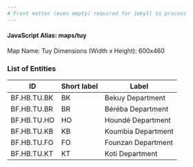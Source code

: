 ```yaml
---
# Front matter (even empty) required for Jekyll to process
---
```


#### JavaScript Alias: maps/tuy

Map Name: Tuy
Dimensions (Width x Height): 600x460

### List of Entities

ID | Short label | Label
---|---|---|
BF.HB.TU.BK|BK|Bekuy Department
BF.HB.TU.BR|BR|Béréba Department
BF.HB.TU.HO|HO|Houndé Department
BF.HB.TU.KB|KB|Koumbia Department
BF.HB.TU.FO|FO|Founzan Department
BF.HB.TU.KT|KT|Koti Department

